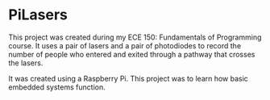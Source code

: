 # PiLasers

This project was created during my ECE 150: Fundamentals of Programming course.  It uses a pair of lasers and a pair of photodiodes to record the number of people who entered and exited through a pathway that crosses the lasers.

It was created using a Raspberry Pi.  This project was to learn how basic embedded systems function.
